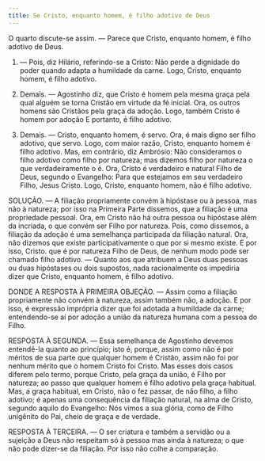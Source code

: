 ```yaml
---
title: Se Cristo, enquanto homem, é filho adotivo de Deus
---
```


O quarto discute-se assim. — Parece que Cristo, enquanto homem, é filho adotivo de Deus.  

1. — Pois, diz Hilário, referindo-se a Cristo: Não perde a dignidade do poder quando adapta a humildade da carne. Logo, Cristo, enquanto homem, é filho adotivo. 

2. Demais. — Agostinho diz, que Cristo é homem pela mesma graça pela qual alguém se torna Cristão em virtude da fé inicial. Ora, os outros homens são Cristãos pela graça da adoção. Logo, também Cristo é homem por adoção E portanto, é filho adotivo.  

3. Demais. — Cristo, enquanto homem, é servo. Ora, é mais digno ser filho adotivo, que servo. Logo, com maior razão, Cristo, enquanto homem é filho adotivo.  Mas, em contrário, diz Ambrósio: Não consideramos o filho adotivo como filho por natureza; mas dizemos filho por natureza o que verdadeiramente o é. Ora, Cristo é verdadeiro e natural Filho de Deus, segundo o Evangelho: Para que estejamos em seu verdadeiro Filho, Jesus Cristo. Logo, Cristo, enquanto homem, não é filho adotivo.  

SOLUÇÃO. — A filiação propriamente convém à hipóstase ou à pessoa, mas não à natureza; por isso na Primeira Parte dissemos, que a filiação é uma propriedade pessoal. Ora, em Cristo não há outra pessoa ou hipóstase além da incriada, o que convém ser Filho por natureza. Pois, como dissemos, a filiação da adoção é uma semelhança participada da filiação natural. Ora, não dizemos que existe participativamente o que por si mesmo existe. E por isso, Cristo. que é por natureza Filho de Deus, de nenhum modo pode ser chamado filho adotivo. — Quanto aos que atribuem a Deus duas pessoas ou duas hipóstases ou dois supostos, nada racionalmente os impediria dizer que Cristo, enquanto homem, é filho adotivo.  

DONDE A RESPOSTA À PRIMEIRA OBJEÇÃO. — Assim como a filiação propriamente não convém à natureza, assim também não, a adoção. E por isso, é expressão imprópria dizer que foi adotada a humildade da carne; entendendo-se aí por adoção a união da natureza humana com a pessoa do Filho.  

RESPOSTA À SEGUNDA. — Essa semelhança de Agostinho devemos entendê-la quanto ao princípio; isto é, porque, assim como não é por méritos de sua parte que qualquer homem é Cristão, assim não foi por nenhum mérito que o homem Cristo foi Cristo. Mas esses dois casos diferem pelo termo, porque Cristo, pela graça da união, é Filho por natureza; ao passo que qualquer homem é filho adotivo pela graça habitual. Mas, a graça habitual, em Cristo, não o fez passar, de não filho, a filho adotivo; é apenas uma consequência da filiação natural, na alma de Cristo, segundo aquilo do Evangelho: Nós vimos a sua glória, como de Filho unigênito do Pai, cheio de graça e de verdade.  

RESPOSTA À TERCEIRA. — O ser criatura e também a servidão ou a sujeição a Deus não respeitam só à pessoa mas ainda à natureza; o que não pode dizer-se da filiação. Por isso não colhe a comparação.